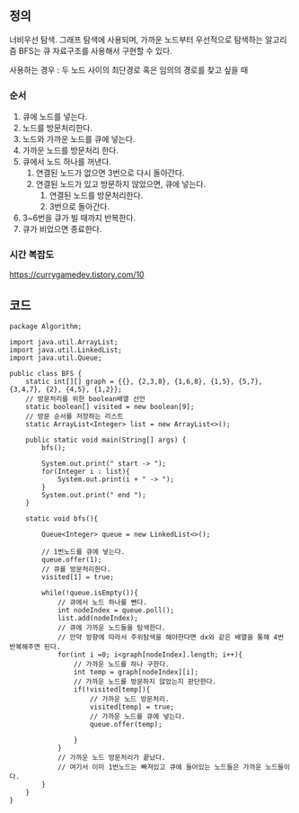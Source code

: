 ## 정의
너비우선 탐색.
그래프 탐색에 사용되며, 가까운 노드부터 우선적으로 탐색하는 알고리즘
BFS는 큐 자료구조를 사용해서 구현할 수 있다.

사용하는 경우 : 두 노드 사이의 최단경로 혹은 임의의 경로를 찾고 싶을 때

### 순서
1. 큐에 노드를 넣는다.
2. 노드를 방문처리한다.
3. 노드와 가까운 노드를 큐에 넣는다.
4. 가까운 노드를 방문처리 한다.
5. 큐에서 노드 하나를 꺼낸다.
	1. 연결된 노드가 없으면 3번으로 다시 돌아간다.
	2. 연결된 노드가 있고 방문하지 않았으면, 큐에 넣는다.
		1. 연결된 노드를 방문처리한다.
		2. 3번으로 돌아간다.
6. 3~6번을 큐가 빌 때까지 반복한다.
7. 큐가 비었으면 종료한다.

### 시간 복잡도
https://currygamedev.tistory.com/10

## 코드
```
package Algorithm;  
  
import java.util.ArrayList;  
import java.util.LinkedList;  
import java.util.Queue;  
  
public class BFS {  
    static int[][] graph = {{}, {2,3,8}, {1,6,8}, {1,5}, {5,7}, {3,4,7}, {2}, {4,5}, {1,2}};  
    // 방문처리를 위한 boolean배열 선언  
    static boolean[] visited = new boolean[9];  
    // 방문 순서를 저장하는 리스트  
    static ArrayList<Integer> list = new ArrayList<>();  
  
    public static void main(String[] args) {  
        bfs();  
  
        System.out.print(" start -> ");  
        for(Integer i : list){  
            System.out.print(i + " -> ");  
        }  
        System.out.print(" end ");  
    }  
  
    static void bfs(){  
  
        Queue<Integer> queue = new LinkedList<>();  
  
        // 1번노드를 큐에 넣는다.  
        queue.offer(1);  
        // 큐를 방문처리한다.  
        visited[1] = true;  
  
        while(!queue.isEmpty()){  
            // 큐에서 노드 하나를 뺀다.  
            int nodeIndex = queue.poll();  
            list.add(nodeIndex);  
            // 큐에 가까운 노드들을 탐색한다.  
            // 만약 방향에 따라서 주위탐색을 해야한다면 dx와 같은 배열을 통해 4번 반복해주면 된다.  
            for(int i =0; i<graph[nodeIndex].length; i++){  
                // 가까운 노드를 하나 구한다.  
                int temp = graph[nodeIndex][i];  
                // 가까운 노드를 방문하지 않았는지 판단한다.  
                if(!visited[temp]){  
                    // 가까운 노드 방문처리.  
                    visited[temp] = true;  
                    // 가까운 노드를 큐에 넣는다.  
                    queue.offer(temp);  
  
                }  
            }  
            // 가까운 노드 방문처리가 끝났다.  
            // 여기서 이미 1번노드는 빠져있고 큐에 들어있는 노드들은 가까운 노드들이다.  
        }  
    }  
}
```